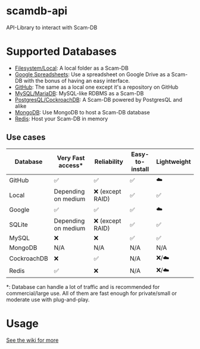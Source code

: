 # scamdb-api
API-Library to interact with Scam-DB

# Supported Databases
* [Filesystem/Local](https://github.com/Peri-Loves-Violence/scamdb-api/wiki/Local): A local folder as a Scam-DB
* [Google Spreadsheets](https://github.com/Peri-Loves-Violence/scamdb-api/wiki/Google): Use a spreadsheet on Google Drive as a Scam-DB with the bonus of having an easy interface.
* [GitHub](https://github.com/Peri-Loves-Violence/scamdb-api/wiki/GitHub): The same as a local one except it's a repository on GitHub
* [MySQL/MariaDB](https://github.com/Peri-Loves-Violence/scamdb-api/wiki/MySQL): MySQL-like RDBMS as a Scam-DB
* [PostgresQL/CockroachDB](https://github.com/Peri-Loves-Violence/scamdb-api/wiki/PostgresQL): A Scam-DB powered by PostgresQL and alike
* [MongoDB](https://github.com/Peri-Loves-Violence/scamdb-api/wiki/MongoDB): Use MongoDB to host a Scam-DB database
* [Redis](https://github.com/Peri-Loves-Violence/scamdb-api/wiki/Redis): Host your Scam-DB in memory

## Use cases
| Database    | Very Fast access*   | Reliability        | Easy-to-install    | Lightweight        |
| ----------- | ------------------- | ------------------ | ------------------ | ------------------ |
| GitHub      | :white_check_mark:  | :white_check_mark: | :white_check_mark: | :cloud:            |
| Local       | Depending on medium | :x: (except RAID)  | :white_check_mark: | :white_check_mark: |
| Google      | :white_check_mark:  | :white_check_mark: | :white_check_mark: | :cloud:            |
| SQLite      | Depending on medium | :x: (except RAID)  | :white_check_mark: | :white_check_mark: |
| MySQL       | :x:                 | :x:                | :white_check_mark: | :white_check_mark: |
| MongoDB     | N/A                 | N/A                | N/A                | N/A                |
| CockroachDB | :x:                 | :white_check_mark: | N/A                | :x:/:cloud:        |
| Redis       | :white_check_mark:  | :x:                | N/A                | :x:/:cloud:        |

*: Database can handle a lot of traffic and is recommended for commercial/large use.
All of them are fast enough for private/small or moderate use with plug-and-play.

# Usage
[See the wiki for more](https://github.com/Peri-Loves-Violence/scamdb-api/wiki/Home)